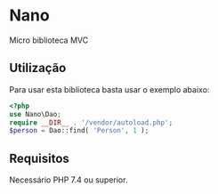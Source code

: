 # Nano

Micro biblioteca MVC

## Utilização

Para usar esta biblioteca basta usar o exemplo abaixo:
```PHP
<?php
use Nano\Dao;
require __DIR__ . '/vendor/autoload.php';
$person = Dao::find( 'Person', 1 );
```

## Requisitos

Necessário PHP 7.4 ou superior.